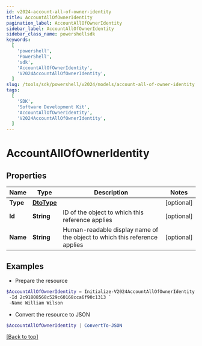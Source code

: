 ```yaml
---
id: v2024-account-all-of-owner-identity
title: AccountAllOfOwnerIdentity
pagination_label: AccountAllOfOwnerIdentity
sidebar_label: AccountAllOfOwnerIdentity
sidebar_class_name: powershellsdk
keywords:
  [
    'powershell',
    'PowerShell',
    'sdk',
    'AccountAllOfOwnerIdentity',
    'V2024AccountAllOfOwnerIdentity',
  ]
slug: /tools/sdk/powershell/v2024/models/account-all-of-owner-identity
tags:
  [
    'SDK',
    'Software Development Kit',
    'AccountAllOfOwnerIdentity',
    'V2024AccountAllOfOwnerIdentity',
  ]
---
```


# AccountAllOfOwnerIdentity

## Properties

| Name | Type | Description | Notes |
| --- | --- | --- | --- |
| **Type** | [**DtoType**](dto-type) |  | [optional] |
| **Id** | **String** | ID of the object to which this reference applies | [optional] |
| **Name** | **String** | Human-readable display name of the object to which this reference applies | [optional] |

## Examples

- Prepare the resource

```powershell
$AccountAllOfOwnerIdentity = Initialize-V2024AccountAllOfOwnerIdentity  -Type null `
 -Id 2c91808568c529c60168cca6f90c1313 `
 -Name William Wilson
```

- Convert the resource to JSON

```powershell
$AccountAllOfOwnerIdentity | ConvertTo-JSON
```

[[Back to top]](#)
